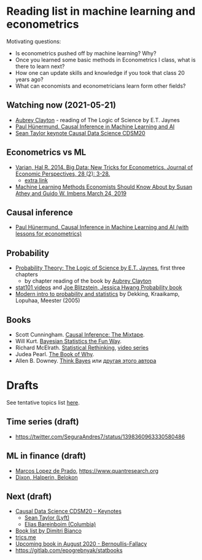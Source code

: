 # Reading list in machine learning and econometrics

Motivating questions:

- Is econometrics pushed off by machine learning? Why?
- Once you learned some basic methods in Econometrics I class, what is there to learn next? 
- How one can update skills and knowledge if you took that class 20 years ago? 
- What can economists and econometricians learn form other fields?

## Watching now (2021-05-21)

- [Aubrey Clayton](https://www.youtube.com/playlist?list=PL9v9IXDsJkktefQzX39wC2YG07vw7DsQ_) - reading of The Logic of Science by E.T. Jaynes 
- [Paul Hünermund. Causal Inference in Machine Learning and AI](https://twitter.com/PHuenermund/status/1258480147407257605) 
- [Sean Taylor keynote Causal Data Science CDSM20](https://www.youtube.com/watch?v=oTeygIetj34)

## Econometrics vs ML

- [Varian, Hal R. 2014. Big Data: New Tricks for Econometrics. Journal of Economic Perspectives, 28 (2): 3-28.](https://www.aeaweb.org/articles?id=10.1257/jep.28.2.3)
  - [extra link](https://people.ischool.berkeley.edu/~hal/Papers/2013/ml.pdf)
- [Machine Learning Methods Economists Should Know About by Susan Athey and Guido W. Imbens
March 24, 2019](https://www.gsb.stanford.edu/faculty-research/working-papers/machine-learning-methods-economists-should-know-about)

## Causal inference

- [Paul Hünermund. Causal Inference in Machine Learning and AI (with lessons for econometrics)](https://twitter.com/PHuenermund/status/1258480147407257605)

## Probability 

- [Probability Theory: The Logic of Science by E.T. Jaynes](https://bayes.wustl.edu/etj/prob/book.pdf), first three chapters
  - by chapter reading of the book by [Aubrey Clayton](https://www.youtube.com/playlist?list=PL9v9IXDsJkktefQzX39wC2YG07vw7DsQ_)
- [stat101 videos](https://www.youtube.com/playlist?list=PL2SOU6wwxB0uwwH80KTQ6ht66KWxbzTIo) and [Joe Blitzstein, Jessica Hwang Probability book](http://probabilitybook.net)
- [Modern intro to probability and statistics](https://cis.temple.edu/~latecki/Courses/CIS2033-Spring13/Modern_intro_probability_statistics_Dekking05.pdf) by Dekking, Kraaikamp, Lopuhaa, Meester (2005)

## Books

- Scott Cunningham. [Causal Inference: The Mixtape](https://mixtape.scunning.com/).
- Will Kurt. [Bayesian Statistics the Fun Way](https://nostarch.com/learnbayes).
- Richard McElrath. [Statistical Rethinking](https://xcelab.net/rm/statistical-rethinking), [video series](https://www.youtube.com/watch?v=h5aPo5wXN8E)
- Judea Pearl. [The Book of Why](https://en.wikipedia.org/wiki/The_Book_of_Why).
- Allen B. Downey. [Think Bayes](http://allendowney.github.io/ThinkBayes2/index.html) или [другая этого автора](https://greenteapress.com/wp/)

# Drafts

See tentative topics list [here](topics.md).

## Time series (draft)

- https://twitter.com/SeguraAndres7/status/1398360963330580486

## ML in finance (draft)

- [Marcos Lopez de Prado](https://papers.ssrn.com/sol3/papers.cfm?abstract_id=3365271), <https://www.quantresearch.org>
- [Dixon, Halperin, Belokon](https://github.com/mfrdixon/ML_Finance_Codes)

## Next (draft)

- [Causal Data Science CDSM20 – Keynotes](https://causalscience.netlify.app/programme/keynote-videos/)
  - [Sean Taylor (Lyft)](https://www.youtube.com/watch?v=oTeygIetj34)
  - [Elias Bareinboim (Columbia)](https://www.youtube.com/watch?v=kMo2ChRAvuo) 
- [Book list by Dimitri Bianco](https://www.youtube.com/watch?v=pOThNItNuqE)
- [trics.me](https://trics.me/)
- [Upcoming book in August 2020 - Bernoullis-Fallacy](https://www.amazon.com/Bernoullis-Fallacy-Statistical-Illogic-Science/dp/0231199945)
- https://gitlab.com/epogrebnyak/statbooks
